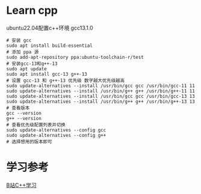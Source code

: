 # Learn cpp

ubuntu22.04配置c++环境 gcc13.1.0
```shell
# 安装 gcc
sudo apt install build-essential
# 添加 ppa 源
sudo add-apt-repository ppa:ubuntu-toolchain-r/test
# 安装gcc-13和g++-13
sudo apt update
sudo apt install gcc-13 g++-13
# 设置 gcc-13 和 g++-13 优先级 数字越大优先级越高
sudo update-alternatives --install /usr/bin/gcc gcc /usr/bin/gcc-11 11
sudo update-alternatives --install /usr/bin/g++ g++ /usr/bin/g++-11 11
sudo update-alternatives --install /usr/bin/gcc gcc /usr/bin/gcc-13 13
sudo update-alternatives --install /usr/bin/g++ g++ /usr/bin/g++-13 13
# 查看版本
gcc --version
g++ --version
# 查看优先级配置列表并切换
sudo update-alternatives --config gcc
sudo update-alternatives --config g++
# 选择想用的版本即可

```
# 学习参考
[B站C++学习](https://space.bilibili.com/263032155/channel/collectiondetail?sid=599074)